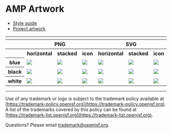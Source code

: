 # AMP Artwork

* [Style guide](https://amp.dev/static/files/brand-material/AMP_Mini_Styleguide.pdf)
* [Project artwork](https://amp.dev/static/files/brand-material/AMP_Logo_Rebrush.zip)

<table>
    <tr>
    	<th colspan="7"></th>
    </tr>
    <tr>
        <th width="120"></th>
        <th colspan="3">PNG</th>
        <th colspan="3">SVG</th>
    </tr>
    <tr>
        <th width="120"></th>
        <th width="200">horizontal</th>
        <th width="95">stacked</th>
        <th width="75">icon</th>
        <th width="200">horizontal</th>
        <th width="95">stacked</th>
        <th width="75">icon</th>
    </tr>
    <tr>
        <th>blue</th>
        <td><img src="./amp-logo-horizontal-color.png"></td>
        <td><img src="./amp-logo-stacked-color.png"></td>
        <td><img src="./amp-icon-color.png"></td>
        <td><img src="./amp-logo-horizontal-color.svg"></td>
        <td><img src="./amp-logo-stacked-color.svg"></td>
        <td><img src="./amp-icon-color.svg"></td>
    </tr>
    <tr>
        <th>black</th>
        <td><img src="./amp-logo-horizontal-black.png"></td>
        <td><img src="./amp-logo-stacked-black.png"></td>
        <td><img src="./amp-icon-black.png"></td>
        <td><img src="./amp-logo-horizontal-black.svg"></td>
        <td><img src="./amp-logo-stacked-black.svg"></td>
        <td><img src="./amp-icon-black.svg"></td>    </tr>
    <tr>
        <th>white</th>
        <td><img src="./amp-logo-horizontal-white.png"></td>
        <td><img src="./amp-logo-stacked-white.png"></td>
        <td><img src="./amp-icon-white.png"></td>
        <td><img src="./amp-logo-horizontal-white.svg"></td>
        <td><img src="./amp-logo-stacked-white.svg"></td>
        <td><img src="./amp-icon-white.svg"></td>    </tr>
</table>

---

Use of any trademark or logo is subject to the trademark policy available at [https://trademark-policy.openjsf.org](https://trademark-policy.openjsf.org). A list of the trademarks covered by this policy can be found at [https://trademark-list.openjsf.org](https://trademark-list.openjsf.org).

Questions? Please email [trademark@openjsf.org](mailto:trademark@openjsf.org).
